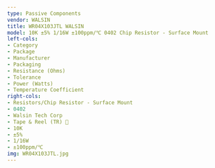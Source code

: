 ```yaml
---
type: Passive Components
vendor: WALSIN
title: WR04X103JTL WALSIN
model: 10K ±5% 1/16W ±100ppm/℃ 0402 Chip Resistor - Surface Mount
left-cols:
- Category
- Package   
- Manufacturer
- Packaging 
- Resistance (Ohms)
- Tolerance
- Power (Watts)
- Temperature Coefficient
right-cols:
- Resistors/Chip Resistor - Surface Mount   
- 0402  
- Walsin Tech Corp  
- Tape & Reel (TR)     
- 10K   
- ±5%
- 1/16W 
- ±100ppm/℃
img: WR04X103JTL.jpg
---
```

